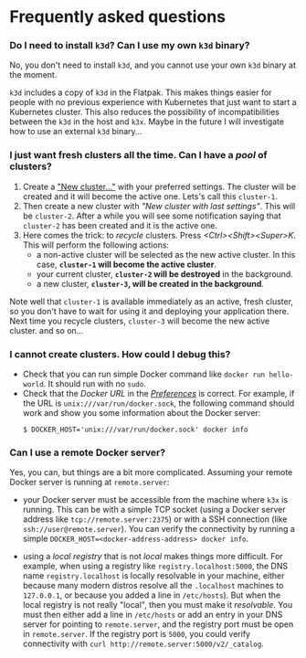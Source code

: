 # Frequently asked questions

### Do I need to install `k3d`? Can I use my own `k3d` binary?

No, you don't need to install `k3d`, and you cannot use your own `k3d` binary at the moment.

`k3d` includes a copy of `k3d` in the Flatpak. This makes things easier for people
with no previous experience with Kubernetes that just want to start a Kubernetes cluster.
This also reduces the possibility of incompatibilities between the `k3d` in the host
and `k3x`. Maybe in the future I will investigate how to use an external `k3d` binary...  

###  I just want fresh clusters all the time. Can I have a _pool_ of clusters?

1. Create a ["New cluster..."](user-manual-creating-a-new-cluster.md) with
   your preferred settings. The cluster will be created and it will become the active one.
   Lets's call this `cluster-1`.
2. Then create a new cluster with _"New cluster with last settings"_. This will be `cluster-2`.
   After a while you will see some notification saying that `cluster-2` has been created and
   it is the active one.
3. Here comes the trick: to _recycle_ clusters. Press _\<Ctrl\>\<Shift\>\<Super\>K_.
   This will perform the following actions:
   * a non-active cluster will be selected as the new active cluster. In this case,
     **`cluster-1` will become the active cluster**.
   * your current cluster, **`cluster-2` will be destroyed** in the background.
   * a new cluster, **`cluster-3`, will be created in the background**.

Note well that `cluster-1` is available immediately as an active, fresh cluster, so
you don't have to wait for using it and deploying your application there. Next time you
recycle clusters, `cluster-3` will become the new active cluster. and so on...

### I cannot create clusters. How could I debug this?

* Check that you can run simple Docker command like `docker run hello-world`. It should run
  with no `sudo`.
* Check that the _Docker URL_ in the [_Preferences_](user-manual-preferences.md#general-settings)
  is correct. For example, if the URL is `unix:///var/run/docker.sock`, the following command should
  work and show you some information about the Docker server:
  ```commandline
  $ DOCKER_HOST='unix:///var/run/docker.sock' docker info
  ```  

### Can I use a remote Docker server?

Yes, you can, but things are a bit more complicated. Assuming your remote Docker server is
running at `remote.server`:

* your Docker server must be accessible from the machine where `k3x` is running.
  This can be with a simple TCP socket (using a Docker server address like
  `tcp://remote.server:2375`) or with a SSH connection (like `ssh://user@remote.server`).
  You can verify the connectivity by running a simple `DOCKER_HOST=<docker-address-address> docker info`.

* using a _local registry_ that is not _local_ makes things more difficult. For example, when using
  a registry like `registry.localhost:5000`, the DNS name `registry.localhost` is locally resolvable
  in your machine, either because many modern distros resolve all the `.localhost` machines to `127.0.0.1`,
  or because you added a line in `/etc/hosts`).
  But when the local registry is not really "local", then you must make it _resolvable_. You must then
  either add a line in `/etc/hosts` or add an entry in your DNS server for pointing to `remote.server`,
  and the registry port must be open in `remote.server`. If the registry port is `5000`, you could
  verify connectivity with `curl http://remote.server:5000/v2/_catalog`.
    
